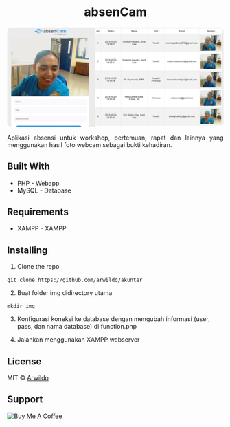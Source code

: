 <h1 align="center">absenCam</h1>
<p align=center> 
  <img src="https://raw.githubusercontent.com/arwildo/absencam/master/preview/absenCam-preview.png" width="800">
</p>

<p style="text-align: justify;">
Aplikasi absensi untuk workshop, pertemuan, rapat dan lainnya yang menggunakan hasil foto webcam sebagai bukti kehadiran.
</p>


## Built With

* PHP - Webapp
* MySQL - Database


## Requirements
* XAMPP - XAMPP


## Installing

1. Clone the repo

```
git clone https://github.com/arwildo/akunter
```

2. Buat folder img didirectory utama

```
mkdir img
```

3. Konfigurasi koneksi ke database dengan mengubah informasi (user, pass, dan nama database) di function.php

4. Jalankan menggunakan XAMPP webserver


## License

MIT © <a href="https://arwildo.com/" target="_blank">Arwildo</a>


## Support

<a href="https://www.buymeacoffee.com/Arwildo " target="_blank"><img src="https://www.buymeacoffee.com/assets/img/custom_images/white_img.png" alt="Buy Me A Coffee" style="height: auto !important;width: auto !important;" ></a>
